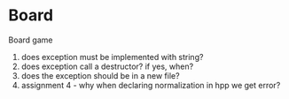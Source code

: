 # Board
Board game

1. does exception must be implemented with string?
2. does exception call a destructor? if yes, when?
3. does the exception should be in a new file?
4. assignment 4 - why when declaring normalization in hpp we get error?